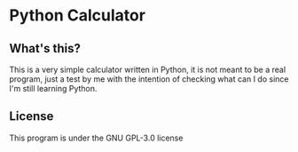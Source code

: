 # Python Calculator

## What's this? 
This is a very simple calculator written in Python, it is not meant to be a real program, just a test by me with the intention of checking what can I do since I'm still learning Python.

## License

This program is under the GNU GPL-3.0 license
